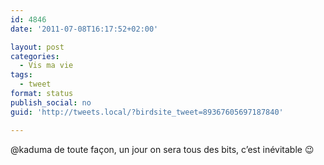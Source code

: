 ```yaml
---
id: 4846
date: '2011-07-08T16:17:52+02:00'

layout: post
categories:
  - Vis ma vie
tags:
  - tweet
format: status
publish_social: no
guid: 'http://tweets.local/?birdsite_tweet=89367605697187840'

---
```


@kaduma de toute façon, un jour on sera tous des bits, c’est inévitable 😉
